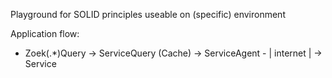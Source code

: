 Playground for SOLID principles useable on (specific) environment

Application flow:
- Zoek(.*)Query -> ServiceQuery (Cache) -> ServiceAgent - | internet | -> Service

